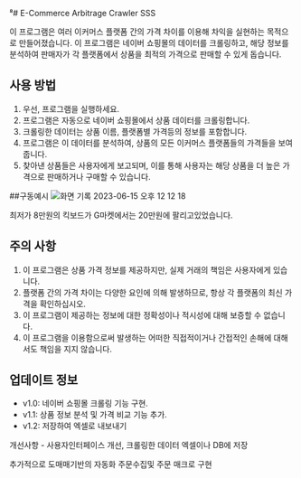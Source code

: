 ⁸# E-Commerce Arbitrage Crawler SSS

이 프로그램은 여러 이커머스 플랫폼 간의 가격 차이를 이용해 차익을 실현하는 목적으로 만들어졌습니다. 이 프로그램은 네이버 쇼핑몰의 데이터를 크롤링하고, 해당 정보를 분석하여 판매자가 각 플랫폼에서 상품을 최적의 가격으로 판매할 수 있게 돕습니다.

## 사용 방법

1. 우선, 프로그램을 실행하세요.
2. 프로그램은 자동으로 네이버 쇼핑몰에서 상품 데이터를 크롤링합니다.
3. 크롤링한 데이터는 상품 이름, 플랫폼별 가격등의 정보를 포함합니다.
4. 프로그램은 이 데이터를 분석하여, 상품의 모든 이커머스 플랫폼들의 가격들을 보여줍니다.
5. 찾아낸 상품들은 사용자에게 보고되며, 이를 통해 사용자는 해당 상품을 더 높은 가격으로 판매하거나 구매할 수 있습니다.

##구동예시
![화면 기록 2023-06-15 오후 12 12 18](https://github.com/yunsoShin/Next_Shopping_Solution/assets/91814941/49254a22-a57a-4b0d-831f-f5c917ea42af)

최저가 8만원의 킥보드가 G마켓에서는 20만원에 팔리고있었습니다.


## 주의 사항

1. 이 프로그램은 상품 가격 정보를 제공하지만, 실제 거래의 책임은 사용자에게 있습니다.
2. 플랫폼 간의 가격 차이는 다양한 요인에 의해 발생하므로, 항상 각 플랫폼의 최신 가격을 확인하십시오.
3. 이 프로그램이 제공하는 정보에 대한 정확성이나 적시성에 대해 보증할 수 없습니다.
4. 이 프로그램을 이용함으로써 발생하는 어떠한 직접적이거나 간접적인 손해에 대해서도 책임을 지지 않습니다.

## 업데이트 정보

* v1.0: 네이버 쇼핑몰 크롤링 기능 구현.
* v1.1: 상품 정보 분석 및 가격 비교 기능 추가.
* v1.2: 저장하여 엑셀로 내보내기 

개선사항 - 사용자인터페이스 개선, 크롤링한 데이터 엑셀이나 DB에 저장

추가적으로 도매매기반의 자동화 주문수집및 주문 매크로 구현




